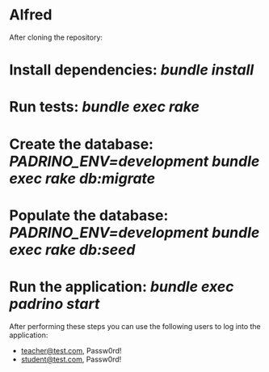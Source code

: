 Alfred
======

After cloning the repository:

# Install dependencies: **_bundle install_**
# Run tests: **_bundle exec rake_**
# Create the database: **_PADRINO_ENV=development bundle exec rake db:migrate_**
# Populate the database: **_PADRINO_ENV=development bundle exec rake db:seed_**
# Run the application: **_bundle exec padrino start_**

After performing these steps you can use the following users to log into the application:

* teacher@test.com, Passw0rd!
* student@test.com, Passw0rd!